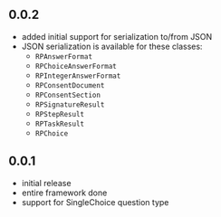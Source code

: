 ## 0.0.2
 * added initial support for serialization to/from JSON
 * JSON serialization is available for these classes:
    * `RPAnswerFormat`
    * `RPChoiceAnswerFormat`
    * `RPIntegerAnswerFormat`
    * `RPConsentDocument`
    * `RPConsentSection`
    * `RPSignatureResult`
    * `RPStepResult`
    * `RPTaskResult`
    * `RPChoice`

## 0.0.1
 * initial release
 * entire framework done
 * support for SingleChoice question type
